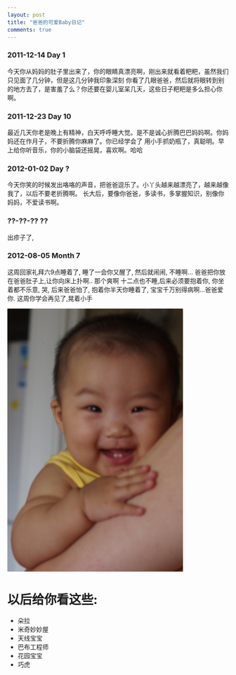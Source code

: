 ```yaml
---
layout: post
title: "爸爸的可爱Baby日记" 
comments: true
---
```


###  2011-12-14 Day 1

今天你从妈妈的肚子里出来了，你的眼睛真漂亮啊，刚出来就看着粑粑，虽然我们只见面了几分钟，但是这几分钟我印象深刻
你看了几眼爸爸，然后就将眼转到别的地方去了，是害羞了么？你还要在婴儿室呆几天，这些日子粑粑是多么担心你啊。

### 2011-12-23 Day 10

最近几天你老是晚上有精神，白天呼呼睡大觉。是不是诚心折腾巴巴妈妈啊。你妈妈还在作月子，不要折腾你麻麻了。你已经学会了
用小手抓奶瓶了，真聪明。早上给你听音乐，你的小脑袋还摇晃，喜欢啊。哈哈

### 2012-01-02 Day ?

今天你笑的时候发出咯咯的声音，把爸爸逗乐了。小丫头越来越漂亮了，越来越像我了，以后不要老折腾啊。
长大后，要像你爸爸，多读书，多掌握知识，别像你妈妈，不爱读书啊。


### ??-??-?? ??

出疹子了, 

### 2012-08-05 Month 7

这周回家礼拜六9点睡着了, 睡了一会你又醒了, 然后就闹闹, 不睡啊...  爸爸把你放在爸爸肚子上,让你向床上扑啊.. 那个爽啊
十二点也不睡,后来必须要抱着你, 你坐着都不乐意, 哭, 后来爸爸怕了, 抱着你半天你睡着了, 宝宝千万别得病啊...爸爸爱你.
这周你学会再见了,晃着小手

![童童的笑容](/pic/laugh.jpg "童童的笑容")

# 以后给你看这些:

* 朵拉
* 米奇妙妙屋
* 天线宝宝
* 巴布工程师
* 花园宝宝
* 巧虎
